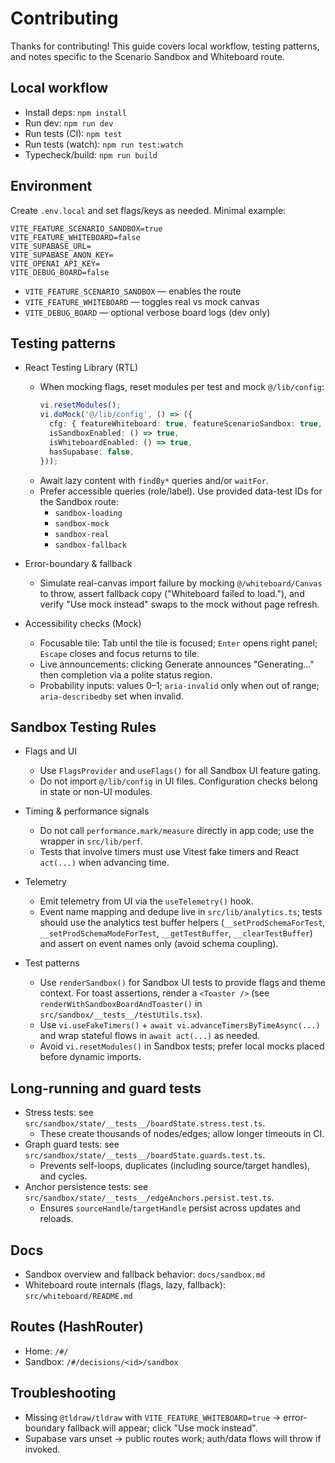 # Contributing

Thanks for contributing! This guide covers local workflow, testing patterns, and notes specific to the Scenario Sandbox and Whiteboard route.

## Local workflow
- Install deps: `npm install`
- Run dev: `npm run dev`
- Run tests (CI): `npm test`
- Run tests (watch): `npm run test:watch`
- Typecheck/build: `npm run build`

## Environment
Create `.env.local` and set flags/keys as needed. Minimal example:
```
VITE_FEATURE_SCENARIO_SANDBOX=true
VITE_FEATURE_WHITEBOARD=false
VITE_SUPABASE_URL=
VITE_SUPABASE_ANON_KEY=
VITE_OPENAI_API_KEY=
VITE_DEBUG_BOARD=false
```

- `VITE_FEATURE_SCENARIO_SANDBOX` — enables the route
- `VITE_FEATURE_WHITEBOARD` — toggles real vs mock canvas
- `VITE_DEBUG_BOARD` — optional verbose board logs (dev only)

## Testing patterns

- React Testing Library (RTL)
  - When mocking flags, reset modules per test and mock `@/lib/config`:
    ```ts
    vi.resetModules();
    vi.doMock('@/lib/config', () => ({
      cfg: { featureWhiteboard: true, featureScenarioSandbox: true, openaiKey: '', supabaseUrl: '', supabaseAnon: '' },
      isSandboxEnabled: () => true,
      isWhiteboardEnabled: () => true,
      hasSupabase: false,
    }));
    ```
  - Await lazy content with `findBy*` queries and/or `waitFor`.
  - Prefer accessible queries (role/label). Use provided data-test IDs for the Sandbox route:
    - `sandbox-loading`
    - `sandbox-mock`
    - `sandbox-real`
    - `sandbox-fallback`

- Error-boundary & fallback
  - Simulate real-canvas import failure by mocking `@/whiteboard/Canvas` to throw, assert fallback copy ("Whiteboard failed to load."), and verify "Use mock instead" swaps to the mock without page refresh.

- Accessibility checks (Mock)
  - Focusable tile: Tab until the tile is focused; `Enter` opens right panel; `Escape` closes and focus returns to tile.
  - Live announcements: clicking Generate announces "Generating…" then completion via a polite status region.
  - Probability inputs: values 0–1; `aria-invalid` only when out of range; `aria-describedby` set when invalid.

## Sandbox Testing Rules

- Flags and UI
  - Use `FlagsProvider` and `useFlags()` for all Sandbox UI feature gating.
  - Do not import `@/lib/config` in UI files. Configuration checks belong in state or non-UI modules.

- Timing & performance signals
  - Do not call `performance.mark/measure` directly in app code; use the wrapper in `src/lib/perf`.
  - Tests that involve timers must use Vitest fake timers and React `act(...)` when advancing time.

- Telemetry
  - Emit telemetry from UI via the `useTelemetry()` hook.
  - Event name mapping and dedupe live in `src/lib/analytics.ts`; tests should use the analytics test buffer helpers (`__setProdSchemaForTest`, `__setProdSchemaModeForTest`, `__getTestBuffer`, `__clearTestBuffer`) and assert on event names only (avoid schema coupling).

- Test patterns
  - Use `renderSandbox()` for Sandbox UI tests to provide flags and theme context. For toast assertions, render a `<Toaster />` (see `renderWithSandboxBoardAndToaster()` in `src/sandbox/__tests__/testUtils.tsx`).
  - Use `vi.useFakeTimers()` + `await vi.advanceTimersByTimeAsync(...)` and wrap stateful flows in `await act(...)` as needed.
  - Avoid `vi.resetModules()` in Sandbox tests; prefer local mocks placed before dynamic imports.

## Long-running and guard tests
- Stress tests: see `src/sandbox/state/__tests__/boardState.stress.test.ts`.
  - These create thousands of nodes/edges; allow longer timeouts in CI.
- Graph guard tests: see `src/sandbox/state/__tests__/boardState.guards.test.ts`.
  - Prevents self-loops, duplicates (including source/target handles), and cycles.
- Anchor persistence tests: see `src/sandbox/state/__tests__/edgeAnchors.persist.test.ts`.
  - Ensures `sourceHandle`/`targetHandle` persist across updates and reloads.

## Docs
- Sandbox overview and fallback behavior: `docs/sandbox.md`
- Whiteboard route internals (flags, lazy, fallback): `src/whiteboard/README.md`

## Routes (HashRouter)
- Home: `/#/`
- Sandbox: `/#/decisions/<id>/sandbox`

## Troubleshooting
- Missing `@tldraw/tldraw` with `VITE_FEATURE_WHITEBOARD=true` → error-boundary fallback will appear; click "Use mock instead".
- Supabase vars unset → public routes work; auth/data flows will throw if invoked.
